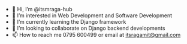 - 👋 Hi, I’m @itsmraga-hub
- 👀 I’m interested in Web Development and Software Development
- 🌱 I’m currently learning the Django framework
- 💞️ I’m looking to collaborate on Django backend developments
- 📫 How to reach me 0795 600499 or email at itsragamit@gmail.com

<!---
itsmraga-hub/itsmraga-hub is a ✨ special ✨ repository because its `README.md` (this file) appears on your GitHub profile.
You can click the Preview link to take a look at your changes.
--->
